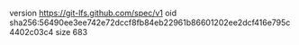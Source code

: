 version https://git-lfs.github.com/spec/v1
oid sha256:56490ee3ee742e72dccf8fb84eb22961b86601202ee2dcf416e795c4402c03c4
size 683
